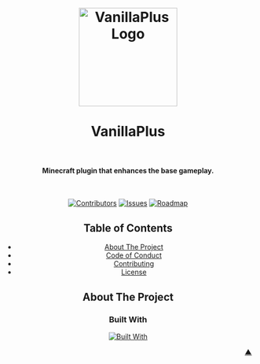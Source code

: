 <a name="readme-top"></a>

<h1 align="center">
  <br />
    <a href="https://xodium.org/">
      <img src="" alt="VanillaPlus Logo" width="200">
    </a>
  <br /><br />
  VanillaPlus
  <br />
  <br />
</h1>

<h4 align="center"> Minecraft plugin that enhances the base gameplay. </h4><br />

<div align="center">

[![Contributors][contributors_shield_url]][contributors_url]
[![Issues][issues_shield_url]][issues_url]
[![Roadmap][roadmap_shield_url]][roadmap_url]<br />

## Table of Contents

- [About The Project](#about-the-project)
- [Code of Conduct][code_of_conduct_url]
- [Contributing][contributing_url]
- [License][license_url]

## About The Project

<!-- xCLOUD is not just a cloud, it's the companion of xCAC in processing BIM objects fast and efficiently. Built to simplify the cloud process.

**Why xCLOUD?**

> :gear: **DRY-Principle**

> :straight_ruler: **Customizable and Precise design**

> :hourglass_flowing_sand: **Time-saving and Efficient**

> :white_check_mark: **Currently built to:** `Binary`

As the coding landscape evolves, so will xCLOUD. Expect ongoing updates and improvements to cater to diverse project needs. Your feedback, suggestions, and contributions are highly valued, let's make xCLOUD even better together.

Feel free to dive into the documentation to kickstart your journey with xCLOUD. -->

<div align="center"><h3>Built With</h3>

[![Built With][built_with_shield_url]][built_with_url]</div>

</details><p align="right"><a href="#readme-top">▲</a></p>

[built_with_shield_url]: https://skillicons.dev/icons?i=vscode,docker,java,gradle,sqlite,github,githubactions
[built_with_url]: https://skillicons.dev
[code_of_conduct_url]: https://github.com/XodiumSoftware/xCLOUD?tab=coc-ov-file
[contributing_url]: https://github.com/XodiumSoftware/xCLOUD/blob/main/CONTRIBUTING.md
[contributors_shield_url]: https://img.shields.io/github/contributors/XodiumSoftware/xCLOUD?style=for-the-badge&color=blue
[contributors_url]: https://github.com/XodiumSoftware/xCLOUD/graphs/contributors
[issues_shield_url]: https://img.shields.io/github/issues/XodiumSoftware/xCLOUD?style=for-the-badge&color=yellow
[issues_url]: https://github.com/XodiumSoftware/xCLOUD/issues
[license_url]: https://github.com/XodiumSoftware/xCLOUD?tab=AGPL-3.0-1-ov-file
[roadmap_shield_url]: https://img.shields.io/badge/Roadmap-Click%20Me!-purple.svg?style=for-the-badge
[roadmap_url]: https://github.com/orgs/XodiumSoftware/projects/4
